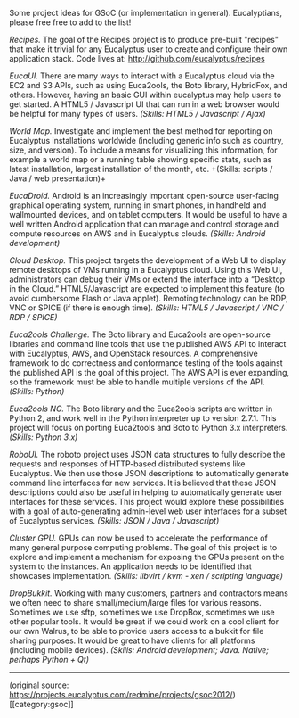 Some project ideas for GSoC (or implementation in general).  Eucalyptians, please free free to add to the list!

*Recipes.* The goal of the Recipes project is to produce pre-built "recipes" that make it trivial for any Eucalyptus user to create and configure their own application stack.  Code lives at: http://github.com/eucalyptus/recipes

*EucaUI.* There are many ways to interact with a Eucalyptus cloud via the EC2 and S3 APIs, such as using Euca2ools, the Boto library, HybridFox, and others. However, having an basic GUI within eucalyptus may help users to get started. A HTML5 / Javascript UI that can run in a web browser would be helpful for many types of users. _(Skills: HTML5 / Javascript / Ajax)_

*World Map.* Investigate and implement the best method for reporting on Eucalyptus installations worldwide (including generic info such as country, size, and version). To include a means for visualizing this information, for example a world map or a running table showing specific stats, such as latest installation, largest installation of the month, etc. +(Skills: scripts / Java / web presentation)+

*EucaDroid.* Android is an increasingly important open-source user-facing graphical operating system, running in smart phones, in handheld and wallmounted devices, and on tablet computers. It would be useful to have a well written Android application that can manage and control storage and compute resources on AWS and in Eucalyptus clouds. _(Skills: Android development)_

*Cloud Desktop.* This project targets the development of a Web UI to display remote desktops of VMs running in a Eucalyptus cloud. Using this Web UI, administrators can debug their VMs or extend the interface into a “Desktop in the Cloud.” HTML5/Javascript are expected to implement this feature (to avoid cumbersome Flash or Java applet). Remoting technology can be RDP, VNC or SPICE (if there is enough time). _(Skills: HTML5 / Javascript / VNC / RDP / SPICE)_

*Euca2ools Challenge.* The Boto library and Euca2ools are open-source libraries and command line tools that use the published AWS API to interact with Eucalyptus, AWS, and OpenStack resources. A comprehensive framework to do correctness and conformance testing of the tools against the published API is the goal of this project. The AWS API is ever expanding, so the framework must be able to handle multiple versions of the API. _(Skills: Python)_

*Euca2ools NG.* The Boto library and the Euca2ools scripts are written in Python 2, and work well in the Python interpreter up to version 2.7.1. This project will focus on porting Euca2tools and Boto to Python 3.x interpreters. _(Skills: Python 3.x)_ 

*RoboUI.* The roboto project uses JSON data structures to fully describe the requests and responses of HTTP-based distributed systems like Eucalyptus. We then use those JSON descriptions to automatically generate command line interfaces for new services. It is believed that these JSON descriptions could also be useful in helping to automatically generate user interfaces for these services. This project would explore these possibilities with a goal of auto-generating admin-level web user interfaces for a subset of Eucalyptus services. _(Skills: JSON / Java / Javascript)_

*Cluster GPU.* GPUs can now be used to accelerate the performance of many general purpose computing problems. The goal of this project is to explore and implement a mechanism for exposing the GPUs present on the system to the instances. An application needs to be identified that showcases implementation. _(Skills: libvirt / kvm - xen / scripting language)_

*DropBukkit.* Working with many customers, partners and contractors means we often need to share small/medium/large files for various reasons.  Sometimes we use sftp, sometimes we use DropBox, sometimes we use other popular tools.  It would be great if we could work on a cool client for our own Walrus, to be able to provide users access to a bukkit for file sharing purposes.  It would be great to have clients for all platforms (including mobile devices). _(Skills: Android development; Java. Native; perhaps Python + Qt)_

**********

(original source: https://projects.eucalyptus.com/redmine/projects/gsoc2012/)
[[category:gsoc]]